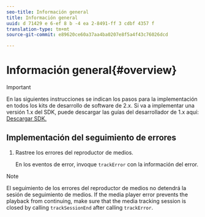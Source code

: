 ```yaml
---
seo-title: Información general
title: Información general
uuid: d 71429 e 6-ef 8 b -4 ea 2-8491-ff 3 cdbf 4357 f
translation-type: tm+mt
source-git-commit: e89620ce60a37aa4ba0207e8f5a4f43c76026dcd

---
```



# Información general{#overview}

>[!IMPORTANT]
>
>En las siguientes instrucciones se indican los pasos para la implementación en todos los kits de desarrollo de software de 2.x. Si va a implementar una versión 1.x del SDK, puede descargar las guías del desarrollador de 1.x aquí: [Descargar SDK.](/help/sdk-implement/download-sdks.md)

## Implementación del seguimiento de errores

1. Rastree los errores del reproductor de medios.

   En los eventos de error, invoque `trackError` con la información del error.

>[!NOTE]
>
>El seguimiento de los errores del reproductor de medios no detendrá la sesión de seguimiento de medios. If the media player error prevents the playback from continuing, make sure that the media tracking session is closed by calling `trackSessionEnd` after calling `trackError`.

